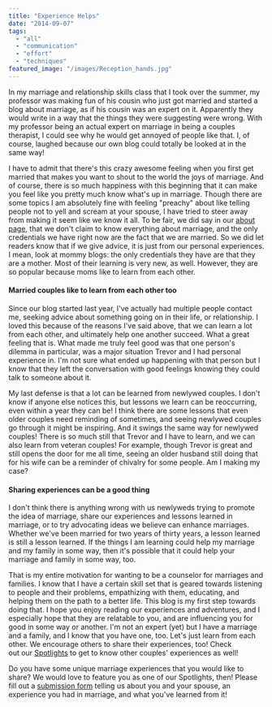 ```yaml
---
title: "Experience Helps"
date: "2014-09-07"
tags:
  - "all"
  - "communication"
  - "effort"
  - "techniques"
featured_image: "/images/Reception_hands.jpg"
---
```


In my marriage and relationship skills class that I took over the summer, my professor was making fun of his cousin who just got married and started a blog about marriage, as if his cousin was an expert on it. Apparently they would write in a way that the things they were suggesting were wrong. With my professor being an actual expert on marriage in being a couples therapist, I could see why he would get annoyed of people like that. I, of course, laughed because our own blog could totally be looked at in the same way!

I have to admit that there's this crazy awesome feeling when you first get married that makes you want to shout to the world the joys of marriage. And of course, there is so much happiness with this beginning that it can make you feel like you pretty much know what's up in marriage. Though there are some topics I am absolutely fine with feeling "preachy" about like telling people not to yell and scream at your spouse, I have tried to steer away from making it seem like we know it all. To be fair, we did say in our [about page,](http://freshlymarried.com/about/) that we don't claim to know everything about marriage, and the only credentials we have right now are the fact that we are married. So we did let readers know that if we give advice, it is just from our personal experiences. I mean, look at mommy blogs: the only credentials they have are that they are a mother. Most of their learning is very new, as well. However, they are so popular because moms like to learn from each other.

#### Married couples like to learn from each other too

Since our blog started last year, I've actually had multiple people contact me, seeking advice about something going on in their life, or relationship. I loved this because of the reasons I've said above, that we can learn a lot from each other, and ultimately help one another succeed. What a great feeling that is. What made me truly feel good was that one person's dilemma in particular, was a major situation Trevor and I had personal experience in. I'm not sure what ended up happening with that person but I know that they left the conversation with good feelings knowing they could talk to someone about it.

My last defense is that a lot can be learned from newlywed couples. I don't know if anyone else notices this, but lessons we learn can be reoccurring, even within a year they can be! I think there are some lessons that even older couples need reminding of sometimes, and seeing newlywed couples go through it might be inspiring. And it swings the same way for newlywed couples! There is so much still that Trevor and I have to learn, and we can also learn from veteran couples! For example, though Trevor is great and still opens the door for me all time, seeing an older husband still doing that for his wife can be a reminder of chivalry for some people. Am I making my case?

#### Sharing experiences can be a good thing

I don't think there is anything wrong with us newlyweds trying to promote the idea of marriage, share our experiences and lessons learned in marriage, or to try advocating ideas we believe can enhance marriages. Whether we've been married for two years of thirty years, a lesson learned is still a lesson learned. If the things I am learning could help my marriage and my family in some way, then it's possible that it could help your marriage and family in some way, too.

That is my entire motivation for wanting to be a counselor for marriages and families. I know that I have a certain skill set that is geared towards listening to people and their problems, empathizing with them, educating, and helping them on the path to a better life. This blog is my first step towards doing that. I hope you enjoy reading our experiences and adventures, and I especially hope that they are relatable to you, and are influencing you for good in some way or another. I'm not an expert (yet) but I have a marriage and a family, and I know that you have one, too. Let's just learn from each other. We encourage others to share their experiences, too! Check out our [Spotlights](http://freshlymarried.com/category/spotlights/) to get to know other couples' experiences as well!

Do you have some unique marriage experiences that you would like to share? We would love to feature you as one of our Spotlights, then! Please fill out a [submission form](http://freshlymarried.com/spotlight-submissions/) telling us about you and your spouse, an experience you had in marriage, and what you've learned from it!
